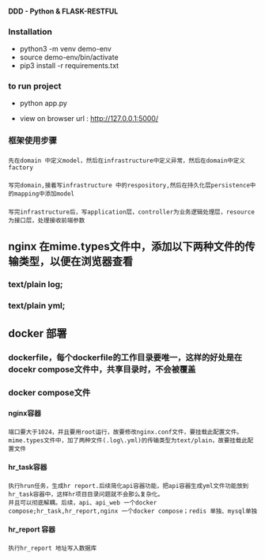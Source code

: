 #### DDD - Python & FLASK-RESTFUL  


### Installation
- python3 -m venv demo-env
- source demo-env/bin/activate
- pip3 install -r requirements.txt

### to run project
- python app.py

- view on browser url : http://127.0.0.1:5000/


### 框架使用步骤
####
    先在domain 中定义model，然后在infrastructure中定义异常，然后在domain中定义factory
####
    写完domain,接着写infrastructure 中的respository,然后在持久化层persistence中的mapping中添加model
####
    写完infrastructure后，写application层，controller为业务逻辑处理层，resource为接口层，处理接收前端参数

##  nginx 在mime.types文件中，添加以下两种文件的传输类型，以便在浏览器查看
### text/plain                                       log;
### text/plain                                       yml;


##  docker 部署
### dockerfile，每个dockerfile的工作目录要唯一，这样的好处是在docekr compose文件中，共享目录时，不会被覆盖
### docker compose文件
####    nginx容器
    端口要大于1024，并且要用root运行，故要修改nginx.conf文件，要挂载此配置文件。
    mime.types文件中，加了两种文件(.log\.yml)的传输类型为text/plain，故要挂载此配置文件
####    hr_task容器
    执行hrun任务，生成hr report.后续简化api容器功能，把api容器生成yml文件功能放到hr_task容器中，这样hr项目目录问题就不会那么复杂化。
    并且可以彻底解耦。后续，api、api_web 一个docker compose;hr_task,hr_report,nginx 一个docker compose；redis 单独、mysql单独
####    hr_report 容器
    执行hr_report 地址写入数据库


